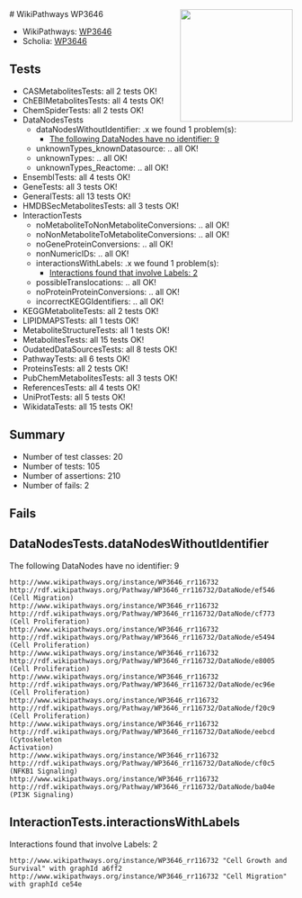 <img style="float: right; width: 200px" src="https://upload.wikimedia.org/wikipedia/commons/thumb/8/83/Wplogo_with_text_500.png/640px-Wplogo_with_text_500.png" />
# WikiPathways WP3646

* WikiPathways: [WP3646](https://new.wikipathways.org/pathways/WP3646)
* Scholia: [WP3646](https://scholia.toolforge.org/wikipathways/WP3646)
## Tests
* CASMetabolitesTests: all 2 tests OK!
* ChEBIMetabolitesTests: all 4 tests OK!
* ChemSpiderTests: all 2 tests OK!
* DataNodesTests
    * dataNodesWithoutIdentifier: .x we found 1 problem(s):
        * [The following DataNodes have no identifier: 9](#d2d32fa8)
    * unknownTypes_knownDatasource: .. all OK!
    * unknownTypes: .. all OK!
    * unknownTypes_Reactome: .. all OK!
* EnsemblTests: all 4 tests OK!
* GeneTests: all 3 tests OK!
* GeneralTests: all 13 tests OK!
* HMDBSecMetabolitesTests: all 3 tests OK!
* InteractionTests
    * noMetaboliteToNonMetaboliteConversions: .. all OK!
    * noNonMetaboliteToMetaboliteConversions: .. all OK!
    * noGeneProteinConversions: .. all OK!
    * nonNumericIDs: .. all OK!
    * interactionsWithLabels: .x we found 1 problem(s):
        * [Interactions found that involve Labels: 2](#630d2679)
    * possibleTranslocations: .. all OK!
    * noProteinProteinConversions: .. all OK!
    * incorrectKEGGIdentifiers: .. all OK!
* KEGGMetaboliteTests: all 2 tests OK!
* LIPIDMAPSTests: all 1 tests OK!
* MetaboliteStructureTests: all 1 tests OK!
* MetabolitesTests: all 15 tests OK!
* OudatedDataSourcesTests: all 8 tests OK!
* PathwayTests: all 6 tests OK!
* ProteinsTests: all 2 tests OK!
* PubChemMetabolitesTests: all 3 tests OK!
* ReferencesTests: all 4 tests OK!
* UniProtTests: all 5 tests OK!
* WikidataTests: all 15 tests OK!


## Summary

* Number of test classes: 20
* Number of tests: 105
* Number of assertions: 210
* Number of fails: 2

## Fails

<a name="d2d32fa8" />

## DataNodesTests.dataNodesWithoutIdentifier

The following DataNodes have no identifier: 9
```
http://www.wikipathways.org/instance/WP3646_rr116732 http://rdf.wikipathways.org/Pathway/WP3646_rr116732/DataNode/ef546 (Cell Migration)
http://www.wikipathways.org/instance/WP3646_rr116732 http://rdf.wikipathways.org/Pathway/WP3646_rr116732/DataNode/cf773 (Cell Proliferation)
http://www.wikipathways.org/instance/WP3646_rr116732 http://rdf.wikipathways.org/Pathway/WP3646_rr116732/DataNode/e5494 (Cell Proliferation)
http://www.wikipathways.org/instance/WP3646_rr116732 http://rdf.wikipathways.org/Pathway/WP3646_rr116732/DataNode/e8005 (Cell Proliferation)
http://www.wikipathways.org/instance/WP3646_rr116732 http://rdf.wikipathways.org/Pathway/WP3646_rr116732/DataNode/ec96e (Cell Proliferation)
http://www.wikipathways.org/instance/WP3646_rr116732 http://rdf.wikipathways.org/Pathway/WP3646_rr116732/DataNode/f20c9 (Cell Proliferation)
http://www.wikipathways.org/instance/WP3646_rr116732 http://rdf.wikipathways.org/Pathway/WP3646_rr116732/DataNode/eebcd (Cytoskeleton 
Activation)
http://www.wikipathways.org/instance/WP3646_rr116732 http://rdf.wikipathways.org/Pathway/WP3646_rr116732/DataNode/cf0c5 (NFKB1 Signaling)
http://www.wikipathways.org/instance/WP3646_rr116732 http://rdf.wikipathways.org/Pathway/WP3646_rr116732/DataNode/ba04e (PI3K Signaling)
```

<a name="630d2679" />

## InteractionTests.interactionsWithLabels

Interactions found that involve Labels: 2
```
http://www.wikipathways.org/instance/WP3646_rr116732 "Cell Growth and Survival" with graphId a6ff2
http://www.wikipathways.org/instance/WP3646_rr116732 "Cell Migration" with graphId ce54e
```

